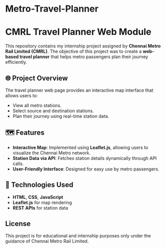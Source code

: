 # Metro-Travel-Planner
# CMRL Travel Planner Web Module

This repository contains my internship project assigned by **Chennai Metro Rail Limited (CMRL)**. The objective of this project was to create a **web-based travel planner** that helps metro passengers plan their journey efficiently.

## 🌐 Project Overview

The travel planner web page provides an interactive map interface that allows users to:

- View all metro stations.
- Select source and destination stations.
- Plan their journey using real-time station data.

## 🗺️ Features

- **Interactive Map**: Implemented using **Leaflet.js**, allowing users to visualize the Chennai Metro network.
- **Station Data via API**: Fetches station details dynamically through API calls.
- **User-Friendly Interface**: Designed for easy use by metro passengers.

## 🔧 Technologies Used

- **HTML**, **CSS**, **JavaScript**
- **Leaflet.js** for map rendering
- **REST APIs** for station data

##  License
This project is for educational and internship purposes only under the guidance of Chennai Metro Rail Limited.



